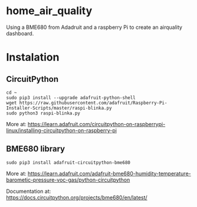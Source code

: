 # home_air_quality
Using a BME680 from Adadruit and a raspberry Pi to create an airquality dashboard. 

# Instalation

## CircuitPython
```
cd ~
sudo pip3 install --upgrade adafruit-python-shell
wget https://raw.githubusercontent.com/adafruit/Raspberry-Pi-Installer-Scripts/master/raspi-blinka.py
sudo python3 raspi-blinka.py
```
More at: https://learn.adafruit.com/circuitpython-on-raspberrypi-linux/installing-circuitpython-on-raspberry-pi

## BME680 library
```
sudo pip3 install adafruit-circuitpython-bme680
```
More at: https://learn.adafruit.com/adafruit-bme680-humidity-temperature-barometic-pressure-voc-gas/python-circuitpython

Documentation at: https://docs.circuitpython.org/projects/bme680/en/latest/